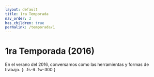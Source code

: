 ```yaml
---
layout: default
title: 1ra Temporada
nav_order: 3
has_children: true
permalink: /temporada/1
---
```


# 1ra Temporada (2016)

En el verano del 2016, conversamos como las herramientas y formas de trabajo. 
{: .fs-6 .fw-300 }
